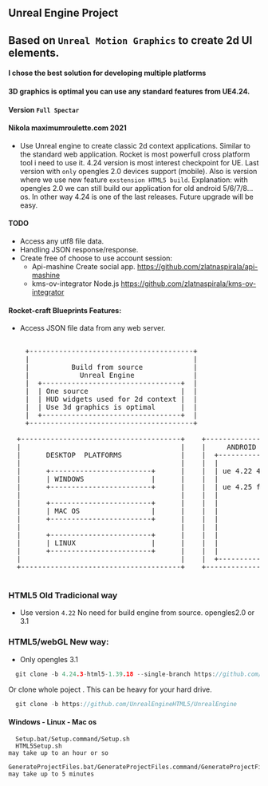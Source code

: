 
## Unreal Engine Project
## Based on `Unreal Motion Graphics` to create 2d UI elements.

#### I chose the best solution for developing multiple platforms 
#### 3D graphics is optimal you can use any standard features from UE4.24.
#### Version `Full Spectar`
#### Nikola maximumroulette.com 2021

- Use Unreal engine to create classic 2d context applications.
  Similar to the standard web application.
  Rocket is most powerfull cross platform tool i need to use it.
  4.24 version is most interest checkpoint for UE.
  Last version with `only` opengles 2.0 devices support (mobile).
  Also is version where we use new feature `exstension HTML5 build`.
  Explanation: with opengles 2.0 we can still build our application 
  for old android 5/6/7/8... os. In other way 4.24 is one of the last
  releases. Future upgrade will be easy.

#### TODO

 - Access any utf8 file data.
 - Handling JSON response/response.
 - Create free of choose to use account session:
    -  Api-mashine 
       Create social app.
       https://github.com/zlatnaspirala/api-mashine
    -  kms-ov-integrator
       Node.js https://github.com/zlatnaspirala/kms-ov-integrator

#### Rocket-craft Blueprints Features:

 - Access JSON file data from any web server.
     
<pre>

    +---------------------------------------+
    |                                       |
    |          Build from source            |
    |            Unreal Engine              |
    |  +---------------------------------+  |
    |  | One source                      |  |
    |  | HUD widgets used for 2d context |  |
    |  | Use 3d graphics is optimal      |  |
    |  +---------------------------------+  |
    +---------------------------------------+

  +--------------------------------------+    +-----------------------------------------------------------+
  |                                      |    |     ANDROID                     iOS                       |
  |      DESKTOP  PLATFORMS              |    |  +------------------------+  +-------------------------+  |
  |                                      |    |  |                        |  |                         |  |
  |      +------------------------+      |    |  | ue 4.22 4.24 for old   |  | Ue version must be      |  |
  |      | WINDOWS                |      |    |  |                        |  | updated in moment       |  |
  |      +------------------------+      |    |  | ue 4.25 for super new  |  | of opengles deplacment  |  |
  |                                      |    |  |                        |  | with metal.             |  |
  |      +------------------------+      |    |  |                        |  |                         |  |
  |      | MAC OS                 |      |    |  |                        |  |                         |  |
  |      +------------------------+      |    |  |                        |  |                         |  |
  |                                      |    |  |                        |  |                         |  |
  |      +------------------------+      |    |  |                        |  |                         |  |
  |      | LINUX                  |      |    |  |                        |  |                         |  |
  |      +------------------------+      |    |  |                        |  |                         |  |
  |                                      |    |  +------------------------+  +-------------------------+  |
  +--------------------------------------+    +-----------------------------------------------------------+

</pre>
  
### HTML5 Old Tradicional way

  - Use version `4.22`
  No need for build engine from source.
  opengles2.0 or 3.1
  
### HTML5/webGL New way:

  - Only opengles 3.1

```cpp
  git clone -b 4.24.3-html5-1.39.18 --single-branch https://github.com/UnrealEngineHTML5/UnrealEngine ue4-4.24.3-html5
```

  Or clone whole poject . This can be heavy for your hard drive.

```cpp
  git clone -b https://github.com/UnrealEngineHTML5/UnrealEngine
```

#### Windows - Linux - Mac os

```
  Setup.bat/Setup.command/Setup.sh
  HTML5Setup.sh                                                                 may take up to an hour or so
  GenerateProjectFiles.bat/GenerateProjectFiles.command/GenerateProjectFiles.sh may take up to 5 minutes
```
